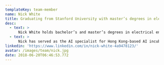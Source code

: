 ```yaml
---
templateKey: team-member
name: Nick White
title: Graduating from Stanford University with master’s degrees in electrical engineering, Nick served as the AI specialist for Hong Kong-based AI incubator Zeroth.AI, and coached over 20 teams from 5 continents across industries ranging from finance to agriculture to blockchain.
desc:
  - text: >
      Nick White holds bachelor’s and master’s degrees in electrical engineering from Stanford University, where he focused on signal processing, optimization and control. As a graduate teaching assistant at Stanford, he researched artificial intelligence and applied mathematics with Prof. Bernard Widrow.
  - text: >
      Nick has served as the AI specialist for Hong Kong-based AI incubator Zeroth.AI, and coached over 20 teams from 5 continents across industries ranging from finance to agriculture to blockchain. He is a certified yoga instructor and an avid surfer.
linkedin: 'https://www.linkedin.com/in/nick-white-4a9478123/'
avatar: /images/team/nick.jpg
date: 2018-06-20T06:46:53.772
---
```


